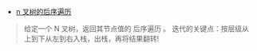 * [n 叉树的后序遍历](https://leetcode-cn.com/problems/n-ary-tree-postorder-traversal/)
> 给定一个 N 叉树，返回其节点值的 后序遍历 。
> 迭代的关键点：按层级从上到下从左到右入栈，出栈，再将结果翻转!


